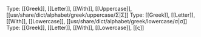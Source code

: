 Type: [[Greek]], [[Letter]], [[With]], [[Uppercase]], [[usr/share/dict/alphabet/greek/uppercase/Σ|Σ]]
Type: [[Greek]], [[Letter]], [[With]], [[Lowercase]], [[usr/share/dict/alphabet/greek/lowercase/σ|σ]]
Type: [[Greek]], [[Letter]], [[With]], [[Lowercase]], [[ς]]
